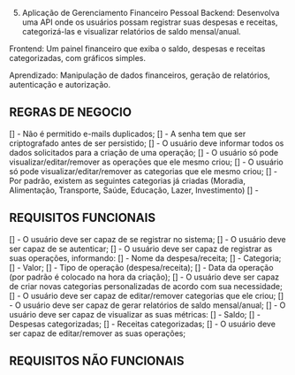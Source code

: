 5. Aplicação de Gerenciamento Financeiro Pessoal
Backend: Desenvolva uma API onde os usuários possam registrar suas despesas e receitas, categorizá-las e visualizar relatórios de saldo mensal/anual.

Frontend: Um painel financeiro que exiba o saldo, despesas e receitas categorizadas, com gráficos simples.

Aprendizado: Manipulação de dados financeiros, geração de relatórios, autenticação e autorização.

## REGRAS DE NEGOCIO
[] - Não é permitido e-mails duplicados;
[] - A senha tem que ser criptografado antes de ser persistido;
[] - O usuário deve informar todos os dados solicitados para a criação de uma operação;
[] - O usuário só pode visualizar/editar/remover as operações que ele mesmo criou;
[] - O usuário só pode visualizar/editar/remover as categorias que ele mesmo criou;
[] - Por padrão, existem as seguintes categorias já criadas (Moradia, Alimentação, Transporte, Saúde, Educação, Lazer, Investimento)
[] - 

## REQUISITOS FUNCIONAIS
[] - O usuário deve ser capaz de se registrar no sistema;
[] - O usuário deve ser capaz de se autenticar;
[] - O usuário deve ser capaz de registrar as suas operações, informando:
    [] - Nome da despesa/receita;
    [] - Categoria;
    [] - Valor;
    [] - Tipo de operação (despesa/receita);
    [] - Data da operação (por padrão é colocado na hora da criação);
[] - O usuário deve ser capaz de criar novas categorias personalizadas de acordo com sua necessidade;
[] - O usuário deve ser capaz de editar/remover categorias que ele criou;
[] - O usuário deve ser capaz de gerar relatórios de saldo mensal/anual;
[] - O usuário deve ser capaz de visualizar as suas métricas:
    [] - Saldo;
    [] - Despesas categorizadas;
    [] - Receitas categorizadas;
[] - O usuário deve ser capaz de editar/remover as suas operações;


## REQUISITOS NÃO FUNCIONAIS